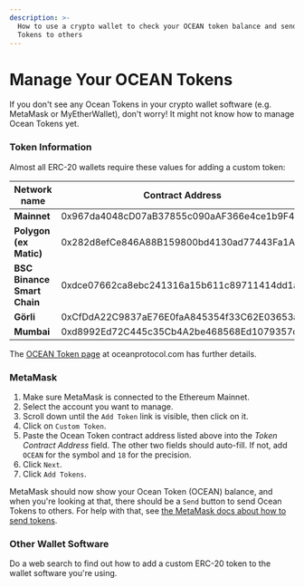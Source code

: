 ```yaml
---
description: >-
  How to use a crypto wallet to check your OCEAN token balance and send OCEAN
  Tokens to others
---
```


# Manage Your OCEAN Tokens

If you don't see any Ocean Tokens in your crypto wallet software (e.g. MetaMask or MyEtherWallet), don't worry! It might not know how to manage Ocean Tokens yet.

### Token Information

Almost all ERC-20 wallets require these values for adding a custom token:

<table data-full-width="false"><thead><tr><th width="159">Network name</th><th width="447">Contract Address</th><th width="104">Symbol</th><th>Decimals</th></tr></thead><tbody><tr><td><strong>Mainnet</strong></td><td>0x967da4048cD07aB37855c090aAF366e4ce1b9F48</td><td>OCEAN</td><td>18</td></tr><tr><td><strong>Polygon</strong><br><strong>(ex Matic)</strong></td><td>0x282d8efCe846A88B159800bd4130ad77443Fa1A1</td><td>mOCEAN</td><td>18</td></tr><tr><td><strong>BSC</strong><br><strong>Binance Smart Chain</strong></td><td>0xdce07662ca8ebc241316a15b611c89711414dd1a</td><td>OCEAN</td><td>18</td></tr><tr><td><strong>Görli</strong></td><td>0xCfDdA22C9837aE76E0faA845354f33C62E03653a</td><td>OCEAN</td><td>18</td></tr><tr><td><strong>Mumbai</strong></td><td>0xd8992Ed72C445c35Cb4A2be468568Ed1079357c8</td><td>OCEAN</td><td>18</td></tr></tbody></table>

The [OCEAN Token page](https://oceanprotocol.com/token) at oceanprotocol.com has further details.

### MetaMask

1. Make sure MetaMask is connected to the Ethereum Mainnet.
2. Select the account you want to manage.
3. Scroll down until the `Add Token` link is visible, then click on it.
4. Click on `Custom Token`.
5. Paste the Ocean Token contract address listed above into the _Token Contract Address_ field. The other two fields should auto-fill. If not, add `OCEAN` for the symbol and `18` for the precision.
6. Click `Next`.
7. Click `Add Tokens`.

MetaMask should now show your Ocean Token (OCEAN) balance, and when you're looking at that, there should be a `Send` button to send Ocean Tokens to others. For help with that, see [the MetaMask docs about how to send tokens](https://metamask.zendesk.com/hc/en-us/articles/360015488931-How-to-Send-Tokens).

### Other Wallet Software

Do a web search to find out how to add a custom ERC-20 token to the wallet software you're using.
